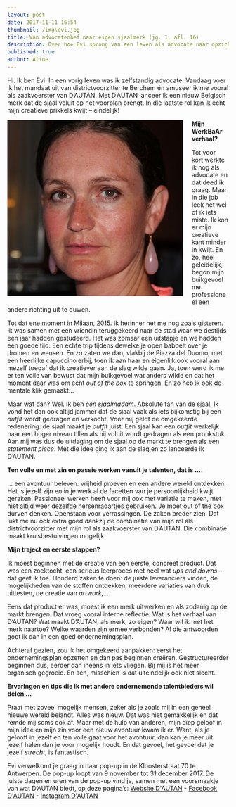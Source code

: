```yaml
---
layout: post
date: 2017-11-11 16:54
thumbnail: /img\evi.jpg
title: Van advocatenbef naar eigen sjaalmerk (jg. 1, afl. 16)
description: Over hoe Evi sprong van een leven als advocate naar opzichter van een eigen sjaalmerk
published: true
author: Aline
---
```


Hi. Ik ben Evi. In een vorig leven was ik zelfstandig advocate. Vandaag voer ik het mandaat uit van districtvoorzitter te Berchem én amuseer ik me vooral als zaakvoerster van D’AUTAN. Met D’AUTAN lanceer ik een nieuw Belgisch merk dat de sjaal voluit op het voorplan brengt. In die laatste rol kan ik echt mijn creatieve prikkels kwijt – eindelijk! 

<img alt=”beschrijving” class="img-responsive" style="float: left;margin:0 20px 15px 0" src="/img\evi.jpg">

**Mijn WerkBaAr verhaal?**

Tot voor kort werkte ik nog als advocate en dat deed ik graag. Maar in die job leek het wel of ik iets miste. Ik kon er mijn creatieve kant minder in kwijt. En zo, heel geleidelijk, begon mijn buikgevoel me professioneel een andere richting uit te duwen. 

Tot dat ene moment in Milaan, 2015. Ik herinner het me nog zoals gisteren. Ik was samen met een vriendin teruggekeerd naar de stad waar we destijds een jaar hadden gestudeerd. Het was zomaar een uitstapje en we hadden een goede tijd. Een echte trip tijdens dewelke je open babbelt over je dromen en wensen. En zo zaten we dan, vlakbij de Piazza del Duomo, met een heerlijke capuccino erbij, toen ik aan haar en eigenlijk ook vooral aan mezelf toegaf dat ik creatiever aan de slag wilde gaan. Ja, toen werd ik me er ten volle van bewust dat mijn buikgevoel wat anders wilde en dat het moment daar was om echt *out of the box* te springen. En zo heb ik ook de mentale klik gemaakt...

Maar wat dan? Wel. Ik ben *een sjaalmadam*. Absolute fan van de sjaal. Ik vond het dan ook altijd jammer dat de sjaal vaak als iets bijkomstig bij een *outfit* wordt gedragen en verkocht. Voor mij geldt de omgekeerde redenering: de sjaal maakt je *outfit* juist. Een sjaal kan een *outfit* werkelijk naar een hoger niveau tillen als hij voluit wordt gedragen als een pronkstuk. Aan mij was dus de uitdaging om de sjaal op de markt te brengen als een *statement piece*. Met die idee ging ik aan de slag en zo lanceerde ik D’AUTAN. 

**Ten volle en met zin en passie werken vanuit je talenten, dat is ....**

… een avontuur beleven: vrijheid proeven en een andere wereld ontdekken. Het is jezelf zijn en in je werk al de facetten van je persoonlijkheid kwijt geraken. Passioneel werken heeft voor mij ook met variatie te maken, met niet altijd weer dezelfde hersenradartjes gebruiken. Je moet out of the box durven denken. Openstaan voor verrassingen. De zaken breder zien. Dat lukt me nu ook extra goed dankzij de combinatie van mijn rol als districtvoorzitter met mijn rol als zaakvoerster van D’AUTAN. Die combinatie maakt kruisbestuivingen mogelijk.

**Mijn traject en eerste stappen?**

Ik moest beginnen met de creatie van een eerste, concreet product. Dat was een zoektocht, een serieus leerproces met heel wat *ups and downs* – dat geef ik toe. Honderd zaken te doen: de juiste leveranciers vinden, de mogelijkheden van de stoffen ontdekken, meerdere variaties van druk uittesten, de creatie van *artwork*,…

Eens dat product er was, moest ik een merk uitwerken en als zodanig op de markt brengen. Dat vroeg vooral interne reflectie: Wat is het verhaal van D’AUTAN? Wat maakt D’AUTAN, als merk, zo eigen? Waar wil ik met het merk naartoe? Welke waarden zijn ermee verbonden? Al die antwoorden goot ik dan in een goed ondernemingsplan. 

Achteraf gezien, zou ik het omgekeerd aanpakken: eerst het ondernemingsplan opzetten en dan pas beginnen creëren. Gestructureerder beginnen dus, eerder dan ineens in iets vliegen. Bij mij is het meer organisch gegroeid. En ach, misschien is dat uiteindelijk ook niet slecht.

**Ervaringen en tips die ik met andere ondernemende talentbieders wil delen ...**

Praat met zoveel mogelijk mensen, zeker als je zoals mij in een geheel nieuwe wereld belandt. Alles was nieuw. Dat was niet gemakkelijk en dat remde mij soms ook af. Maar met de hulp van anderen, mijn diep geloof in mijn idee en mijn zin voor een nieuw avontuur kwam ik er.  Want, als je gelooft in jezelf en ten volle gaat voor het avontuur, dan kan je meer uit jezelf halen dan je voor mogelijk houdt. En dat gevoel, het gevoel dat je jezelf *strecht*, is fantastisch.

Evi verwelkomt je graag in haar pop-up in de Kloosterstraat 70 te Antwerpen. De pop-up loopt van 9 november tot 31 december 2017. De juiste dagen en uren van de pop-up vind je, samen met een voorsmaakje van wat D’AUTAN biedt, op deze pagina’s: 
[Website D'AUTAN](https://dautan.be/) - [Facebook D'AUTAN](https://www.facebook.com/notes/werkbaar/het-pittig-kopje-van-evi-van-advocatenbef-naar-eigen-sjaalmerk-jg-1-afl-16/546818822329538/) - [Instagram D'AUTAN](https://www.instagram.com/dautan_official/)
